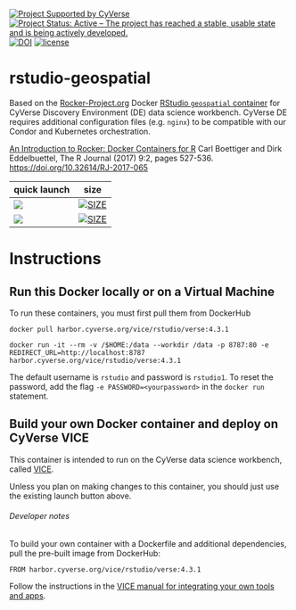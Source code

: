 [![Project Supported by CyVerse](https://img.shields.io/badge/Supported%20by-CyVerse-blue.svg)](https://learning.cyverse.org/projects/vice/en/latest/) [![Project Status: Active – The project has reached a stable, usable state and is being actively developed.](https://www.repostatus.org/badges/latest/active.svg)](https://www.repostatus.org/#active) [![DOI](https://zenodo.org/badge/DOI/10.5281/zenodo.4527797.svg)](https://doi.org/10.5281/zenodo.4527797)
 [![license](https://img.shields.io/badge/license-GPLv2-blue.svg)](https://opensource.org/licenses/gpl-2.0)

# rstudio-geospatial

Based on the [Rocker-Project.org](https://rocker-project.org) Docker [RStudio `geospatial` container](https://hub.docker.com/r/rocker/geospatial) for CyVerse Discovery Environment (DE) data science workbench. CyVerse DE requires additional configuration files (e.g. `nginx`) to be compatible with our Condor and Kubernetes orchestration. 

[An Introduction to Rocker: Docker Containers for R](https://journal.r-project.org/archive/2017/RJ-2017-065/RJ-2017-065.pdf) Carl Boettiger and Dirk Eddelbuettel, The R Journal (2017) 9:2, pages 527-536. [https://doi.org/10.32614/RJ-2017-065 ](https://doi.org/10.32614/RJ-2017-065)


quick launch | size | 
------------ | ---- | 
<a href="https://de.cyverse.org/apps/de/07e2b2e6-becd-11e9-b524-008cfa5ae621/launch?quick-launch-id=12f25023-b6b1-4f23-bbcc-49f0295da8c4" target="_blank"><img src="https://img.shields.io/badge/Geospatial-latest-blue?style=plastic&logo=rstudio"></a> | [![SIZE](https://img.shields.io/docker/image-size/cyversevice/rstudio-geospatial/latest.svg)](https://img.shields.io/docker/image-size/cyversevice/rstudio-geospatial/latest)
<a href="https://de.cyverse.org/apps/de/07e2b2e6-becd-11e9-b524-008cfa5ae621/launch?quick-launch-id=12f25023-b6b1-4f23-bbcc-49f0295da8c4" target="_blank"><img src="https://img.shields.io/badge/Geospatial-4.0.5-blue?style=plastic&logo=rstudio"></a> | [![SIZE](https://img.shields.io/docker/image-size/cyversevice/rstudio-geospatial/4.0.5.svg)](https://img.shields.io/docker/image-size/cyversevice/rstudio-geospatial/4.0.5)

# Instructions

## Run this Docker locally or on a Virtual Machine

To run these containers, you must first pull them from DockerHub

```
docker pull harbor.cyverse.org/vice/rstudio/verse:4.3.1
```

```
docker run -it --rm -v /$HOME:/data --workdir /data -p 8787:80 -e REDIRECT_URL=http://localhost:8787 harbor.cyverse.org/vice/rstudio/verse:4.3.1
```

The default username is `rstudio` and password is `rstudio1`. To reset the password, add the flag `-e PASSWORD=<yourpassword>` in the `docker run` statement.

## Build your own Docker container and deploy on CyVerse VICE

This container is intended to run on the CyVerse data science workbench, called [VICE](https://learning.cyverse.org/vice/about/). 

Unless you plan on making changes to this container, you should just use the existing launch button above. 

###### Developer notes

To build your own container with a Dockerfile and additional dependencies, pull the pre-built image from DockerHub:

```
FROM harbor.cyverse.org/vice/rstudio/verse:4.3.1
```

Follow the instructions in the [VICE manual for integrating your own tools and apps](https://cyverse-visual-interactive-computing-environment.readthedocs-hosted.com/en/latest/developer_guide/building.html).
